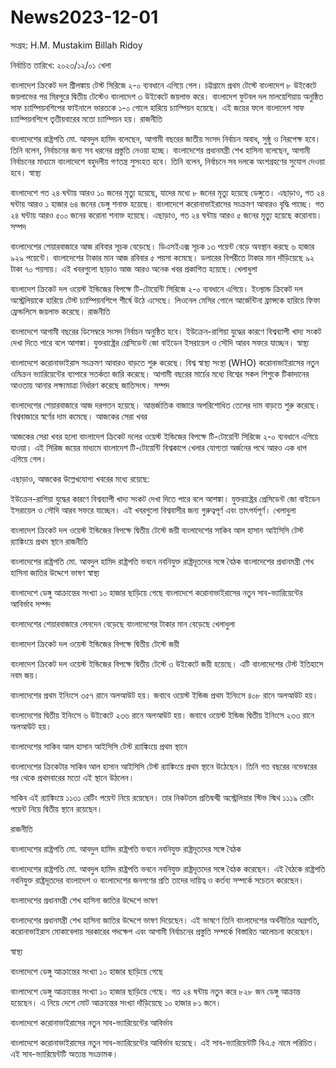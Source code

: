 # News2023-12-01
সংগ্রহ: H.M. Mustakim Billah Ridoy

নির্বাচিত তারিখে: ২০২৩/১২/০১
খেলা

বাংলাদেশ ক্রিকেট দল শ্রীলঙ্কায় টেস্ট সিরিজে ২-০ ব্যবধানে এগিয়ে গেল। চট্টগ্রামে প্রথম টেস্টে বাংলাদেশ ৮ উইকেটে জয়লাভের পর মিরপুরে দ্বিতীয় টেস্টেও বাংলাদেশ ৩ উইকেটে জয়লাভ করে।
বাংলাদেশ ফুটবল দল মালয়েশিয়ায় অনুষ্ঠিত সাফ চ্যাম্পিয়নশিপের ফাইনালে ভারতকে ১-০ গোলে হারিয়ে চ্যাম্পিয়ন হয়েছে। এই জয়ের ফলে বাংলাদেশ সাফ চ্যাম্পিয়নশিপে তৃতীয়বারের মতো চ্যাম্পিয়ন হয়।
রাজনীতি

বাংলাদেশের রাষ্ট্রপতি মো. আবদুল হামিদ বলেছেন, আগামী বছরের জাতীয় সংসদ নির্বাচন অবাধ, সুষ্ঠু ও নিরপেক্ষ হবে। তিনি বলেন, নির্বাচনের জন্য সব ধরনের প্রস্তুতি নেওয়া হচ্ছে।
বাংলাদেশের প্রধানমন্ত্রী শেখ হাসিনা বলেছেন, আগামী নির্বাচনের মাধ্যমে বাংলাদেশে বহুদলীয় গণতন্ত্র সুসংহত হবে। তিনি বলেন, নির্বাচনে সব দলকে অংশগ্রহণের সুযোগ দেওয়া হবে।
স্বাস্থ্য

বাংলাদেশে গত ২৪ ঘন্টায় আরও ১০ জনের মৃত্যু হয়েছে, যাদের মধ্যে ৮ জনের মৃত্যু হয়েছে ডেঙ্গুতে। এছাড়াও, গত ২৪ ঘন্টায় আরও ১ হাজার ৬৪ জনের ডেঙ্গু শনাক্ত হয়েছে।
বাংলাদেশে করোনাভাইরাসের সংক্রমণ আবারও বৃদ্ধি পাচ্ছে। গত ২৪ ঘন্টায় আরও ৫০০ জনের করোনা শনাক্ত হয়েছে। এছাড়াও, গত ২৪ ঘন্টায় আরও ৫ জনের মৃত্যু হয়েছে করোনায়।
সম্পদ

বাংলাদেশের শেয়ারবাজারে আজ রবিবার সূচক বেড়েছে। ডিএসইএক্স সূচক ১৩ পয়েন্ট বেড়ে অবস্থান করছে ৬ হাজার ৯২৯ পয়েন্টে।
বাংলাদেশের টাকার মান আজ রবিবার ৫ পয়সা কমেছে। ডলারের বিপরীতে টাকার মান দাঁড়িয়েছে ৯২ টাকা ৭০ পয়সায়।
এই খবরগুলো ছাড়াও আজ আরও অনেক খবর প্রকাশিত হয়েছে।
খেলাধুলা

বাংলাদেশ ক্রিকেট দল ওয়েস্ট ইন্ডিজের বিপক্ষে টি-টোয়েন্টি সিরিজে ২-০ ব্যবধানে এগিয়ে।
ইংল্যান্ড ক্রিকেট দল অস্ট্রেলিয়াকে হারিয়ে টেস্ট চ্যাম্পিয়নশিপে শীর্ষে উঠে এসেছে।
লিওনেল মেসির গোলে আর্জেন্টিনা ফ্রান্সকে হারিয়ে ফিফা ফ্রেন্ডলিসে জয়লাভ করেছে।
রাজনীতি

বাংলাদেশে আগামী বছরের ডিসেম্বরে সংসদ নির্বাচন অনুষ্ঠিত হবে।
ইউক্রেন-রাশিয়া যুদ্ধের কারণে বিশ্বব্যাপী খাদ্য সংকট দেখা দিতে পারে বলে আশঙ্কা।
যুক্তরাষ্ট্রের প্রেসিডেন্ট জো বাইডেন ইসরায়েল ও সৌদি আরব সফরে যাচ্ছেন।
স্বাস্থ্য

বাংলাদেশে করোনাভাইরাস সংক্রমণ আবারও বাড়তে শুরু করেছে।
বিশ্ব স্বাস্থ্য সংস্থা (WHO) করোনাভাইরাসের নতুন ওমিক্রন ভ্যারিয়েন্টের ব্যাপারে সতর্কতা জারি করেছে।
আগামী বছরের মার্চের মধ্যে বিশ্বের সকল শিশুকে টিকাদানের আওতায় আনার লক্ষ্যমাত্রা নির্ধারণ করেছে জাতিসংঘ।
সম্পদ

বাংলাদেশের শেয়ারবাজারে আজ দরপতন হয়েছে।
আন্তর্জাতিক বাজারে অপরিশোধিত তেলের দাম বাড়তে শুরু করেছে।
বিশ্ববাজারে স্বর্ণের দাম কমেছে।
আজকের সেরা খবর

আজকের সেরা খবর হলো বাংলাদেশ ক্রিকেট দলের ওয়েস্ট ইন্ডিজের বিপক্ষে টি-টোয়েন্টি সিরিজে ২-০ ব্যবধানে এগিয়ে যাওয়া। এই সিরিজ জয়ের মাধ্যমে বাংলাদেশ টি-টোয়েন্টি বিশ্বকাপে খেলার যোগ্যতা অর্জনের পথে আরও এক ধাপ এগিয়ে গেল।

এছাড়াও, আজকের উল্লেখযোগ্য খবরের মধ্যে রয়েছে:

ইউক্রেন-রাশিয়া যুদ্ধের কারণে বিশ্বব্যাপী খাদ্য সংকট দেখা দিতে পারে বলে আশঙ্কা।
যুক্তরাষ্ট্রের প্রেসিডেন্ট জো বাইডেন ইসরায়েল ও সৌদি আরব সফরে যাচ্ছেন।
এই খবরগুলো বিশ্ববাসীর জন্য গুরুত্বপূর্ণ এবং তাৎপর্যপূর্ণ।
খেলাধুলা

বাংলাদেশ ক্রিকেট দল ওয়েস্ট ইন্ডিজের বিপক্ষে দ্বিতীয় টেস্টে জয়ী
বাংলাদেশের সাকিব আল হাসান আইসিসি টেস্ট র‍্যাঙ্কিংয়ে প্রথম স্থানে
রাজনীতি

বাংলাদেশের রাষ্ট্রপতি মো. আবদুল হামিদ রাষ্ট্রপতি ভবনে নবনিযুক্ত রাষ্ট্রদূতদের সঙ্গে বৈঠক
বাংলাদেশের প্রধানমন্ত্রী শেখ হাসিনা জাতির উদ্দেশে ভাষণ
স্বাস্থ্য

বাংলাদেশে ডেঙ্গু আক্রান্তের সংখ্যা ১০ হাজার ছাড়িয়ে গেছে
বাংলাদেশে করোনাভাইরাসের নতুন সাব-ভ্যারিয়েন্টের আবির্ভাব
সম্পদ

বাংলাদেশের শেয়ারবাজারে লেনদেন বেড়েছে
বাংলাদেশের টাকার মান বেড়েছে
খেলাধুলা

বাংলাদেশ ক্রিকেট দল ওয়েস্ট ইন্ডিজের বিপক্ষে দ্বিতীয় টেস্টে জয়ী

বাংলাদেশ ক্রিকেট দল ওয়েস্ট ইন্ডিজের বিপক্ষে দ্বিতীয় টেস্টে ৩ উইকেটে জয়ী হয়েছে। এটি বাংলাদেশের টেস্ট ইতিহাসে নবম জয়।

বাংলাদেশের প্রথম ইনিংসে ৩৫৭ রানে অলআউট হয়। জবাবে ওয়েস্ট ইন্ডিজ প্রথম ইনিংসে ৪০৮ রানে অলআউট হয়।

বাংলাদেশের দ্বিতীয় ইনিংসে ৬ উইকেটে ২৩৬ রানে অলআউট হয়। জবাবে ওয়েস্ট ইন্ডিজ দ্বিতীয় ইনিংসে ২৩৩ রানে অলআউট হয়।

বাংলাদেশের সাকিব আল হাসান আইসিসি টেস্ট র‍্যাঙ্কিংয়ে প্রথম স্থানে

বাংলাদেশের ক্রিকেটার সাকিব আল হাসান আইসিসি টেস্ট র‍্যাঙ্কিংয়ে প্রথম স্থানে উঠেছেন। তিনি গত বছরের নভেম্বরের পর থেকে প্রথমবারের মতো এই স্থানে উঠলেন।

সাকিব এই র‍্যাঙ্কিংয়ে ১১৩১ রেটিং পয়েন্ট নিয়ে রয়েছেন। তার নিকটতম প্রতিদ্বন্দ্বী অস্ট্রেলিয়ার স্টিভ স্মিথ ১১১৯ রেটিং পয়েন্ট নিয়ে দ্বিতীয় স্থানে রয়েছেন।

রাজনীতি

বাংলাদেশের রাষ্ট্রপতি মো. আবদুল হামিদ রাষ্ট্রপতি ভবনে নবনিযুক্ত রাষ্ট্রদূতদের সঙ্গে বৈঠক

বাংলাদেশের রাষ্ট্রপতি মো. আবদুল হামিদ রাষ্ট্রপতি ভবনে নবনিযুক্ত রাষ্ট্রদূতদের সঙ্গে বৈঠক করেছেন। এই বৈঠকে রাষ্ট্রপতি নবনিযুক্ত রাষ্ট্রদূতদের বাংলাদেশ ও বাংলাদেশের জনগণের প্রতি তাদের দায়িত্ব ও কর্তব্য সম্পর্কে সচেতন করেছেন।

বাংলাদেশের প্রধানমন্ত্রী শেখ হাসিনা জাতির উদ্দেশে ভাষণ

বাংলাদেশের প্রধানমন্ত্রী শেখ হাসিনা জাতির উদ্দেশে ভাষণ দিয়েছেন। এই ভাষণে তিনি বাংলাদেশের অর্থনীতির অগ্রগতি, করোনাভাইরাস মোকাবেলায় সরকারের পদক্ষেপ এবং আগামী নির্বাচনের প্রস্তুতি সম্পর্কে বিস্তারিত আলোচনা করেছেন।

স্বাস্থ্য

বাংলাদেশে ডেঙ্গু আক্রান্তের সংখ্যা ১০ হাজার ছাড়িয়ে গেছে

বাংলাদেশে ডেঙ্গু আক্রান্তের সংখ্যা ১০ হাজার ছাড়িয়ে গেছে। গত ২৪ ঘন্টায় নতুন করে ৮২৮ জন ডেঙ্গু আক্রান্ত হয়েছেন। এ নিয়ে দেশে মোট আক্রান্তের সংখ্যা দাঁড়িয়েছে ১০ হাজার ৮১ জনে।

বাংলাদেশে করোনাভাইরাসের নতুন সাব-ভ্যারিয়েন্টের আবির্ভাব

বাংলাদেশে করোনাভাইরাসের নতুন সাব-ভ্যারিয়েন্টের আবির্ভাব হয়েছে। এই সাব-ভ্যারিয়েন্টটি বিএ.৫ নামে পরিচিত। এই সাব-ভ্যারিয়েন্টটি অত্যন্ত সংক্রামক।
